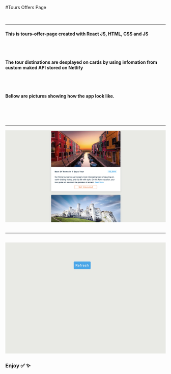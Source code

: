 #Tours Offers Page

</br>

---

#### This is tours-offer-page created with React JS, HTML, CSS and JS

</br>
</br>

#### The tour distinations are desplayed on cards by using infomation from custom maked API stored on Netlify

</br>
</br>

#### Bellow are pictures showing how the app look like.

</br>
</br>
</br>

---

![app-image](././public/images/tours.jpg)
</br>
</br>

---

## ![app-image](././public/images/refresh.jpg)

### Enjoy ✅ ✨
